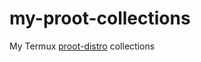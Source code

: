 # my-proot-collections
My Termux [proot-distro](https://github.com/termux/proot-distro) collections

